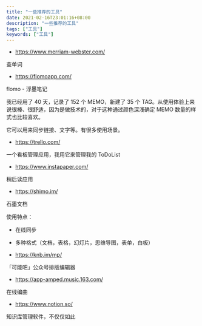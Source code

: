```yaml
---
title: "一些推荐的工具"
date: 2021-02-16T23:01:16+08:00
description: "一些推荐的工具"
tags: ["工具"]
keywords: ["工具"]
---
```


- <https://www.merriam-webster.com/>

查单词

- <https://flomoapp.com/>

flomo - 浮墨笔记

我已经用了 40 天，记录了 152 个 MEMO，新建了 35 个 TAG。从使用体验上来说很棒、很舒适，因为是做技术的，对于这种通过颜色深浅确定 MEMO 数量的样式也比较喜欢。

它可以用来同步链接、文字等。有很多使用场景。

- <https://trello.com/>

一个看板管理应用，我用它来管理我的 ToDoList

- <https://www.instapaper.com/>

稍后读应用

- <https://shimo.im/>

石墨文档

使用特点：

- 在线同步
- 多种格式（文档，表格，幻灯片，思维导图，表单，白板）

- <https://knb.im/mp/>

「可能吧」公众号排版编辑器

- <https://app-amped.music.163.com/>

在线编曲

- <https://www.notion.so/>

知识库管理软件，不仅仅如此
